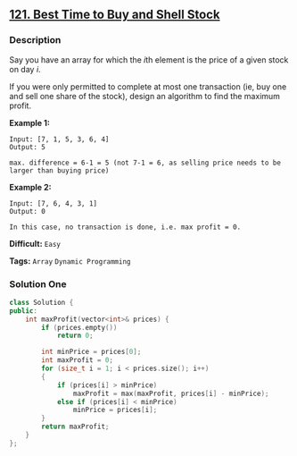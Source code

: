 ## [121. Best Time to Buy and Shell Stock](https://leetcode.com/problems/best-time-to-buy-and-sell-stock/description/)

### Description

Say you have an array for which the *i*th element is the price of a given stock on day *i*.

If you were only permitted to complete at most one transaction (ie, buy one and sell one share of the stock), design an algorithm to find the maximum profit.

**Example 1:**

```
Input: [7, 1, 5, 3, 6, 4]
Output: 5

max. difference = 6-1 = 5 (not 7-1 = 6, as selling price needs to be larger than buying price)

```

**Example 2:**

```
Input: [7, 6, 4, 3, 1]
Output: 0

In this case, no transaction is done, i.e. max profit = 0.
```



**Difficult:** `Easy`

**Tags:** `Array` `Dynamic Programming`



### Solution One

```c++
class Solution {
public:
    int maxProfit(vector<int>& prices) {
        if (prices.empty())
            return 0;

        int minPrice = prices[0];
        int maxProfit = 0;
        for (size_t i = 1; i < prices.size(); i++)
        {
            if (prices[i] > minPrice)
                maxProfit = max(maxProfit, prices[i] - minPrice);
            else if (prices[i] < minPrice)
                minPrice = prices[i];
        }
        return maxProfit;
    }
};
```




